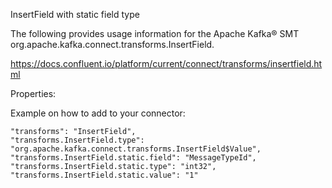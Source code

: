 InsertField with static field type

The following provides usage information for the Apache Kafka® SMT org.apache.kafka.connect.transforms.InsertField.

https://docs.confluent.io/platform/current/connect/transforms/insertfield.html

Properties:


Example on how to add to your connector:
```
"transforms": "InsertField",
"transforms.InsertField.type": "org.apache.kafka.connect.transforms.InsertField$Value",
"transforms.InsertField.static.field": "MessageTypeId",
"transforms.InsertField.static.type": "int32",
"transforms.InsertField.static.value": "1"

```
